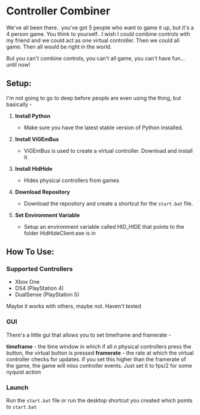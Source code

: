 # Controller Combiner

We've all been there.. you've got 5 people who want to game it up, but it's a 4 person game. You think to yourself.. I wish I could combine controls with my friend and we could act as one virtual controller. Then we could all game. Then all would be right in the world.

But you can't combine controls, you can't all game, you can't have fun... until now!

## Setup:

I'm not going to go to deep before people are even using the thing, but basically -

1. **Install Python**
   - Make sure you have the latest stable version of Python installed.

2. **Install ViGEmBus**
   - ViGEmBus is used to create a virtual controller. Download and install it.

3. **Install HidHide**
   - Hides physical controllers from games

4. **Download Repository**
   - Download the repository and create a shortcut for the `start.bat` file.

5. **Set Environment Variable**
    - Setup an environment variable called HID_HIDE that points to the folder HidHideClient.exe is in

## How To Use:

### Supported Controllers

- Xbox One
- DS4 (PlayStation 4)
- DualSense (PlayStation 5)

Maybe it works with others, maybe not. Haven't tested

### GUI

There's a little gui that allows you to set timeframe and framerate -

**timeframe** - the time window in which if all n physical controllers press the button, the virtual button is pressed
**framerate** - the rate at which the virtual controller checks for updates. if you set this higher than the framerate of the
            game, the game will miss controller events. Just set it to fps/2 for some nyquist action

### Launch

Run the `start.bat` file or run the desktop shortcut you created which points to `start.bat`